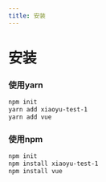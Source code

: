 ```yaml
---
title: 安装
---
```


# 安装

### 使用yarn
``` bash
npm init
yarn add xiaoyu-test-1
yarn add vue
```

### 使用npm
``` bash
npm init
npm install xiaoyu-test-1
npm install vue
```
